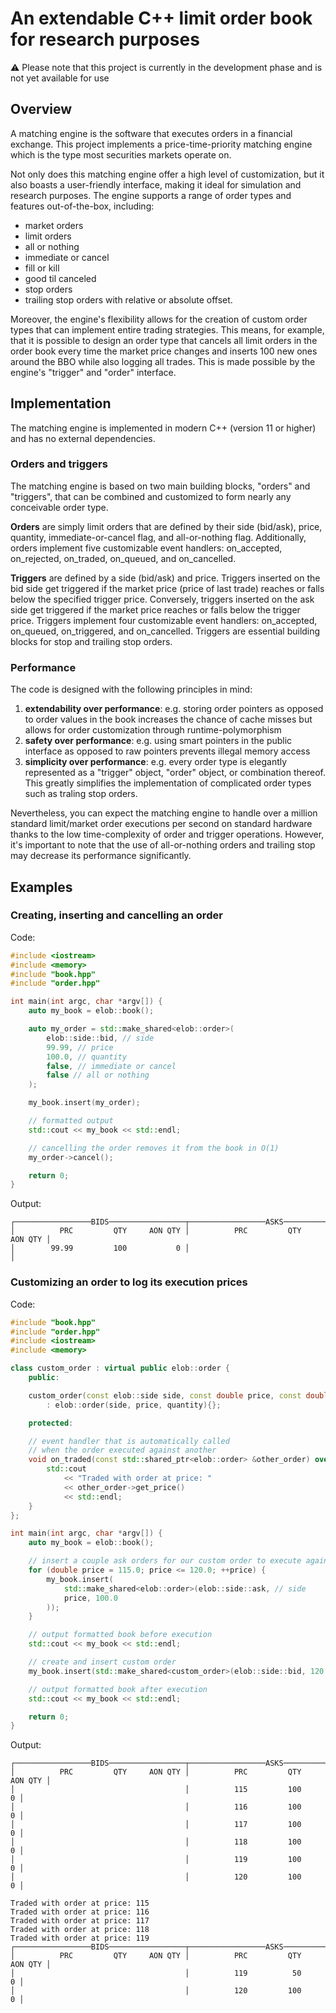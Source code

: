 # An extendable C++ limit order book for research purposes

⚠️ Please note that this project is currently in the development phase and is not yet available for use

## Overview
A matching engine is the software that executes orders in a financial exchange. This project implements a price-time-priority matching engine which is the type most securities markets operate on.

Not only does this matching engine offer a high level of customization, but it also boasts a user-friendly interface, making it ideal for simulation and research purposes. The engine supports a range of order types and features out-of-the-box, including:

- market orders
- limit orders
- all or nothing
- immediate or cancel
- fill or kill
- good til canceled
- stop orders
- trailing stop orders with relative or absolute offset.

Moreover, the engine's flexibility allows for the creation of custom order types that can implement entire trading strategies. This means, for example, that it is possible to design an order type that cancels all limit orders in the order book every time the market price changes and inserts 100 new ones around the BBO while also logging all trades. This is made possible by the engine's "trigger" and "order" interface.

## Implementation

The matching engine is implemented in modern C++ (version 11 or higher) and has no external dependencies. 

### Orders and triggers
The matching engine is based on two main building blocks, "orders" and "triggers", that can be combined and customized to form nearly any conceivable order type.

**Orders** are simply limit orders that are defined by their side (bid/ask), price, quantity, immediate-or-cancel flag, and all-or-nothing flag. Additionally, orders implement five customizable event handlers: on_accepted, on_rejected, on_traded, on_queued, and on_cancelled. 

**Triggers** are defined by a side (bid/ask) and price. Triggers inserted on the bid side get triggered if the market price (price of last trade) reaches or falls below the specified trigger price. Conversely, triggers inserted on the ask side get triggered if the market price reaches or falls below the trigger price. Triggers implement four customizable event handlers: on_accepted, on_queued, on_triggered, and on_cancelled. Triggers are  essential building blocks for stop and trailing stop orders.

### Performance

The code is designed with the following principles in mind:

1. **extendability over performance**: e.g. storing order pointers as opposed to order values in the book increases the chance of cache misses but allows for order customization through runtime-polymorphism
1. **safety over performance**: e.g. using smart pointers in the public interface as opposed to raw pointers prevents illegal memory access
1. **simplicity over performance**: e.g. every order type is elegantly represented as a "trigger" object, "order" object, or combination thereof. This greatly simplifies the implementation of complicated order types such as traling stop orders.

Nevertheless, you can expect the matching engine to handle over a million standard limit/market order executions per second on standard hardware thanks to the low time-complexity of order and trigger operations. However, it's important to note that the use of all-or-nothing orders and trailing stop may decrease its performance significantly. 

## Examples
### Creating, inserting and cancelling an order
Code:

```c++
#include <iostream>
#include <memory>
#include "book.hpp"
#include "order.hpp"

int main(int argc, char *argv[]) {
    auto my_book = elob::book();

    auto my_order = std::make_shared<elob::order>(
        elob::side::bid, // side
        99.99, // price
        100.0, // quantity
        false, // immediate or cancel
        false // all or nothing
    );

    my_book.insert(my_order);

    // formatted output
    std::cout << my_book << std::endl; 

    // cancelling the order removes it from the book in O(1)
    my_order->cancel();

    return 0;
}
```

Output:
```shell
┌─────────────────BIDS─────────────────┬─────────────────ASKS─────────────────┐
│          PRC         QTY     AON QTY │          PRC         QTY     AON QTY │
│        99.99         100           0 │                                      │
```

### Customizing an order to log its execution prices

Code:
```c++
#include "book.hpp"
#include "order.hpp"
#include <iostream>
#include <memory>

class custom_order : virtual public elob::order {
	public:

	custom_order(const elob::side side, const double price, const double quantity)
	    : elob::order(side, price, quantity){};

	protected:

    // event handler that is automatically called 
    // when the order executed against another
	void on_traded(const std::shared_ptr<elob::order> &other_order) override {
		std::cout
            << "Traded with order at price: "
			<< other_order->get_price()
            << std::endl;
	}
};

int main(int argc, char *argv[]) {
	auto my_book = elob::book();

	// insert a couple ask orders for our custom order to execute against
	for (double price = 115.0; price <= 120.0; ++price) {
		my_book.insert(
		    std::make_shared<elob::order>(elob::side::ask, // side
			price, 100.0
        ));
	}

    // output formatted book before execution
	std::cout << my_book << std::endl;

    // create and insert custom order
	my_book.insert(std::make_shared<custom_order>(elob::side::bid, 120.0, 450.0));

    // output formatted book after execution
	std::cout << my_book << std::endl;

	return 0;
}
```

Output:
```
┌─────────────────BIDS─────────────────┬─────────────────ASKS─────────────────┐
│          PRC         QTY     AON QTY │          PRC         QTY     AON QTY │
│                                      │          115         100           0 │
│                                      │          116         100           0 │
│                                      │          117         100           0 │
│                                      │          118         100           0 │
│                                      │          119         100           0 │
│                                      │          120         100           0 │

Traded with order at price: 115
Traded with order at price: 116
Traded with order at price: 117
Traded with order at price: 118
Traded with order at price: 119
┌─────────────────BIDS─────────────────┬─────────────────ASKS─────────────────┐
│          PRC         QTY     AON QTY │          PRC         QTY     AON QTY │
│                                      │          119          50           0 │
│                                      │          120         100           0 │

```



